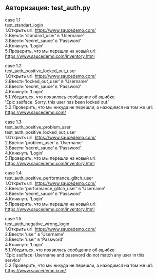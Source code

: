## Авторизация: test_auth.py  
case 1.1  
test_standart_login  
1.Открыть url: https://www.saucedemo.com/  
2.Ввести 'standard_user' в 'Username'  
3.Ввести 'secret_sauce' в 'Password'  
4.Кликнуть 'Login'  
5.Проверить, что мы перешли на новый url:  
https://www.saucedemo.com/inventory.html  
  
case 1.2  
test_auth_positive_locked_out_user  
1.Открыть url: https://www.saucedemo.com/  
2.Ввести 'locked_out_user' в 'Username'  
3.Ввести 'secret_sauce' в 'Password'  
4.Кликнуть 'Login'  
5.1.Убедиться, что появилось сообщение об ошибке:  
'Epic sadface: Sorry, this user has been locked out.'  
5.2.Проверить, что мы никуда не перешли, а находимся на том же url:  
https://www.saucedemo.com/  
  
case 1.3  
test_auth_positive_problem_user  
test_auth_positive_locked_out_user  
1.Открыть url: https://www.saucedemo.com/  
2.Ввести 'problem_user' в 'Username'  
3.Ввести 'secret_sauce' в 'Password'  
4.Кликнуть 'Login'  
5.Проверить, что мы перешли на новый url:  
https://www.saucedemo.com/inventory.html  
  
case 1.4  
test_auth_positive_performance_glitch_user  
1.Открыть url: https://www.saucedemo.com/  
2.Ввести 'performance_glitch_user' в 'Username'  
3.Ввести 'secret_sauce' в 'Password'  
4.Кликнуть 'Login'  
5.Проверить, что мы перешли на новый url:  
https://www.saucedemo.com/inventory.html  
  
case 1.5  
test_auth_negative_wrong_login  
1.Открыть url: https://www.saucedemo.com/  
2.Ввести 'user' в 'Username'  
3.Ввести 'user' в 'Password'  
4.Кликнуть 'Login'  
5.1.Убедиться, что появилось сообщение об ошибке:  
'Epic sadface: Username and password do not match any user in this service'  
5.2.Проверить, что мы никуда не перешли, а находимся на том же url:  
https://www.saucedemo.com/  
  